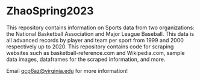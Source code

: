 # ZhaoSpring2023
This repository contains information on Sports data from two organizations: the National Basketball Association and Major League Baseball. This data is all advanced records by player and team per sport from 1999 and 2000 respectively up to 2020. This repository contains code for scraping websites such as basketball-reference.com and Wikipedia.com, sample data images, dataframes for the scraped information, and more.

Email qcp6az@virginia.edu for more information!

